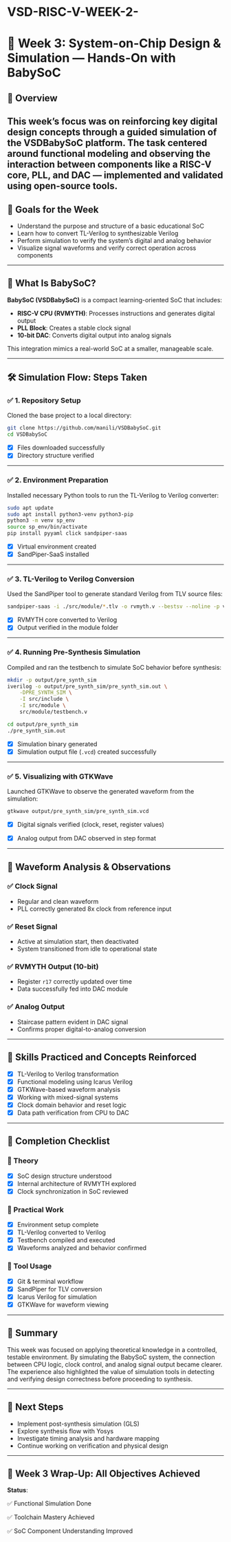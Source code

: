 # VSD-RISC-V-WEEK-2-

# 📘 Week 3: System-on-Chip Design & Simulation — Hands-On with BabySoC

## 🔧 **Overview**

This week’s focus was on reinforcing key digital design concepts through a guided simulation of the **VSDBabySoC platform**. The task centered around functional modeling and observing the interaction between components like a RISC-V core, PLL, and DAC — implemented and validated using open-source tools.
---
## 🎯 **Goals for the Week**

- Understand the purpose and structure of a basic educational SoC
- Learn how to convert TL-Verilog to synthesizable Verilog
- Perform simulation to verify the system’s digital and analog behavior
- Visualize signal waveforms and verify correct operation across components
---
## 🧩 **What Is BabySoC?**

**BabySoC (VSDBabySoC)** is a compact learning-oriented SoC that includes:

- **RISC-V CPU (RVMYTH)**: Processes instructions and generates digital output
- **PLL Block**: Creates a stable clock signal
- **10-bit DAC**: Converts digital output into analog signals

This integration mimics a real-world SoC at a smaller, manageable scale.

---
## 🛠️ **Simulation Flow: Steps Taken**

### ✅ **1. Repository Setup**

Cloned the base project to a local directory:

```bash
git clone https://github.com/manili/VSDBabySoC.git
cd VSDBabySoC

```

- [x]  Files downloaded successfully
- [x]  Directory structure verified

---
### ✅ **2. Environment Preparation**

Installed necessary Python tools to run the TL-Verilog to Verilog converter:

```bash
sudo apt update
sudo apt install python3-venv python3-pip
python3 -m venv sp_env
source sp_env/bin/activate
pip install pyyaml click sandpiper-saas

```

- [x]  Virtual environment created
- [x]  SandPiper-SaaS installed

---
### ✅ **3. TL-Verilog to Verilog Conversion**

Used the SandPiper tool to generate standard Verilog from TLV source files:

```bash
sandpiper-saas -i ./src/module/*.tlv -o rvmyth.v --bestsv --noline -p verilog --outdir ./src/module/

```

- [x]  RVMYTH core converted to Verilog
- [x]  Output verified in the module folder

---
### ✅ **4. Running Pre-Synthesis Simulation**

Compiled and ran the testbench to simulate SoC behavior before synthesis:

```bash
mkdir -p output/pre_synth_sim
iverilog -o output/pre_synth_sim/pre_synth_sim.out \
    -DPRE_SYNTH_SIM \
    -I src/include \
    -I src/module \
    src/module/testbench.v

cd output/pre_synth_sim
./pre_synth_sim.out

```

- [x]  Simulation binary generated
- [x]  Simulation output file (`.vcd`) created successfully

---
### ✅ **5. Visualizing with GTKWave**

Launched GTKWave to observe the generated waveform from the simulation:

```bash
gtkwave output/pre_synth_sim/pre_synth_sim.vcd

```

- [x]  Digital signals verified (clock, reset, register values)
- [x]  Analog output from DAC observed in step format


---
## 🔬 **Waveform Analysis & Observations**

### ✅ **Clock Signal**

- Regular and clean waveform
- PLL correctly generated 8x clock from reference input

### ✅ **Reset Signal**

- Active at simulation start, then deactivated
- System transitioned from idle to operational state

### ✅ **RVMYTH Output (10-bit)**

- Register `r17` correctly updated over time
- Data successfully fed into DAC module

### ✅ **Analog Output**

- Staircase pattern evident in DAC signal
- Confirms proper digital-to-analog conversion

---

## 🧠 **Skills Practiced and Concepts Reinforced**

- [x]  TL-Verilog to Verilog transformation
- [x]  Functional modeling using Icarus Verilog
- [x]  GTKWave-based waveform analysis
- [x]  Working with mixed-signal systems
- [x]  Clock domain behavior and reset logic
- [x]  Data path verification from CPU to DAC

---

## 📌 **Completion Checklist**

### 🧠 Theory

- [x]  SoC design structure understood
- [x]  Internal architecture of RVMYTH explored
- [x]  Clock synchronization in SoC reviewed

### 🧪 Practical Work

- [x]  Environment setup complete
- [x]  TL-Verilog converted to Verilog
- [x]  Testbench compiled and executed
- [x]  Waveforms analyzed and behavior confirmed

### 🧰 Tool Usage

- [x]  Git & terminal workflow
- [x]  SandPiper for TLV conversion
- [x]  Icarus Verilog for simulation
- [x]  GTKWave for waveform viewing

---

## 🧭 **Summary**

This week was focused on applying theoretical knowledge in a controlled, testable environment. By simulating the BabySoC system, the connection between CPU logic, clock control, and analog signal output became clearer. The experience also highlighted the value of simulation tools in detecting and verifying design correctness before proceeding to synthesis.

---

## 🔮 **Next Steps**

- Implement post-synthesis simulation (GLS)
- Explore synthesis flow with Yosys
- Investigate timing analysis and hardware mapping
- Continue working on verification and physical design

---

## 🏁 **Week 3 Wrap-Up: All Objectives Achieved**

**Status**:

✅ Functional Simulation Done

✅ Toolchain Mastery Achieved

✅ SoC Component Understanding Improved
